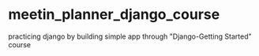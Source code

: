 # meetin_planner_django_course
practicing django by building simple app through "Django-Getting Started" course
